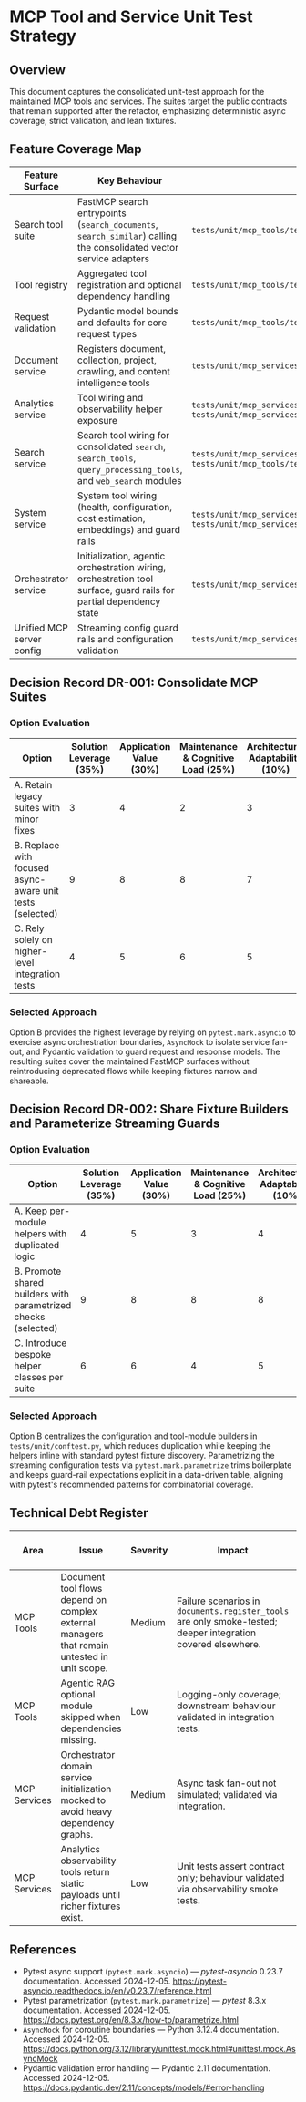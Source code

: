 # MCP Tool and Service Unit Test Strategy

## Overview

This document captures the consolidated unit-test approach for the maintained MCP tools and services. The suites target the public contracts that remain supported after the refactor, emphasizing deterministic async coverage, strict validation, and lean fixtures.

## Feature Coverage Map

| Feature Surface           | Key Behaviour                                                                                                      | Unit Tests                                                                                                                                                                    |
| ------------------------- | ------------------------------------------------------------------------------------------------------------------ | ----------------------------------------------------------------------------------------------------------------------------------------------------------------------------- |
| Search tool suite         | FastMCP search entrypoints (`search_documents`, `search_similar`) calling the consolidated vector service adapters | `tests/unit/mcp_tools/test_search_tools.py`                                                                                                                                   |
| Tool registry             | Aggregated tool registration and optional dependency handling                                                      | `tests/unit/mcp_tools/test_tool_registry.py`                                                                                                                                  |
| Request validation        | Pydantic model bounds and defaults for core request types                                                          | `tests/unit/mcp_tools/test_requests.py`                                                                                                                                       |
| Document service          | Registers document, collection, project, crawling, and content intelligence tools                                  | `tests/unit/mcp_services/test_services.py::test_document_service_registers_modules`                                                                                           |
| Analytics service         | Tool wiring and observability helper exposure                                                                      | `tests/unit/mcp_services/test_services.py::test_analytics_service_registers_modules`, `tests/unit/mcp_services/test_services.py::test_analytics_service_observability_tools`  |
| Search service            | Search tool wiring for consolidated `search`, `search_tools`, `query_processing_tools`, and `web_search` modules   | `tests/unit/mcp_services/test_services.py::test_search_service_registers_modules`, `tests/unit/mcp_tools/test_search_tools.py`                                                |
| System service            | System tool wiring (health, configuration, cost estimation, embeddings) and guard rails                            | `tests/unit/mcp_services/test_services.py::test_system_service_registers_modules`, `tests/unit/mcp_services/test_services.py::test_register_methods_raise_when_uninitialized` |
| Orchestrator service      | Initialization, agentic orchestration wiring, orchestration tool surface, guard rails for partial dependency state | `tests/unit/mcp_services/test_services.py::test_orchestrator_service_*`                                                                                                       |
| Unified MCP server config | Streaming config guard rails and configuration validation                                                          | `tests/unit/mcp_services/test_unified_mcp_server.py`                                                                                                                          |

## Decision Record DR-001: Consolidate MCP Suites

### Option Evaluation

| Option                                                    | Solution Leverage (35%) | Application Value (30%) | Maintenance & Cognitive Load (25%) | Architectural Adaptability (10%) | Weighted Total |
| --------------------------------------------------------- | ----------------------- | ----------------------- | ---------------------------------- | -------------------------------- | -------------- |
| A. Retain legacy suites with minor fixes                  | 3                       | 4                       | 2                                  | 3                                | 3.05           |
| B. Replace with focused async-aware unit tests (selected) | 9                       | 8                       | 8                                  | 7                                | 8.25           |
| C. Rely solely on higher-level integration tests          | 4                       | 5                       | 6                                  | 5                                | 4.90           |

### Selected Approach

Option B provides the highest leverage by relying on `pytest.mark.asyncio` to exercise async orchestration boundaries, `AsyncMock` to isolate service fan-out, and Pydantic validation to guard request and response models.
The resulting suites cover the maintained FastMCP surfaces without reintroducing deprecated flows while keeping fixtures narrow and shareable.

## Decision Record DR-002: Share Fixture Builders and Parameterize Streaming Guards

### Option Evaluation

| Option                                                         | Solution Leverage (35%) | Application Value (30%) | Maintenance & Cognitive Load (25%) | Architectural Adaptability (10%) | Weighted Total |
| -------------------------------------------------------------- | ----------------------- | ----------------------- | ---------------------------------- | -------------------------------- | -------------- |
| A. Keep per-module helpers with duplicated logic               | 4                       | 5                       | 3                                  | 4                                | 4.05           |
| B. Promote shared builders with parametrized checks (selected) | 9                       | 8                       | 8                                  | 8                                | 8.35           |
| C. Introduce bespoke helper classes per suite                  | 6                       | 6                       | 4                                  | 5                                | 5.40           |

### Selected Approach

Option B centralizes the configuration and tool-module builders in `tests/unit/conftest.py`, which reduces duplication while keeping the helpers inline with standard pytest fixture discovery. Parametrizing the streaming configuration tests via `pytest.mark.parametrize`
trims boilerplate and keeps guard-rail expectations explicit in a data-driven table, aligning with pytest's recommended patterns for combinatorial coverage.

## Technical Debt Register

| Area         | Issue                                                                                       | Severity | Impact                                                                                                       | Maintenance Cost | Fix Effort | Dependency Risk                                  | Notes / Decision Links |
| ------------ | ------------------------------------------------------------------------------------------- | -------- | ------------------------------------------------------------------------------------------------------------ | ---------------- | ---------- | ------------------------------------------------ | ---------------------- |
| MCP Tools    | Document tool flows depend on complex external managers that remain untested in unit scope. | Medium   | Failure scenarios in `documents.register_tools` are only smoke-tested; deeper integration covered elsewhere. | Medium           | High       | Reference external services (crawl, embeddings). | See DR-001.            |
| MCP Tools    | Agentic RAG optional module skipped when dependencies missing.                              | Low      | Logging-only coverage; downstream behaviour validated in integration tests.                                  | Low              | Low        | Optional dependency import.                      | See DR-001.            |
| MCP Services | Orchestrator domain service initialization mocked to avoid heavy dependency graphs.         | Medium   | Async task fan-out not simulated; validated via integration.                                                 | Medium           | Medium     | Relies on FastMCP + service stack.               | See DR-001.            |
| MCP Services | Analytics observability tools return static payloads until richer fixtures exist.           | Low      | Unit tests assert contract only; behaviour validated via observability smoke tests.                          | Medium           | Medium     | Depends on observability adapters.               | See DR-001.            |

## References

- Pytest async support (`pytest.mark.asyncio`) — _pytest-asyncio_ 0.23.7 documentation. Accessed 2024-12-05. <https://pytest-asyncio.readthedocs.io/en/v0.23.7/reference.html>
- Pytest parametrization (`pytest.mark.parametrize`) — _pytest_ 8.3.x documentation. Accessed 2024-12-05. <https://docs.pytest.org/en/8.3.x/how-to/parametrize.html>
- `AsyncMock` for coroutine boundaries — Python 3.12.4 documentation. Accessed 2024-12-05. <https://docs.python.org/3.12/library/unittest.mock.html#unittest.mock.AsyncMock>
- Pydantic validation error handling — Pydantic 2.11 documentation. Accessed 2024-12-05. <https://docs.pydantic.dev/2.11/concepts/models/#error-handling>
